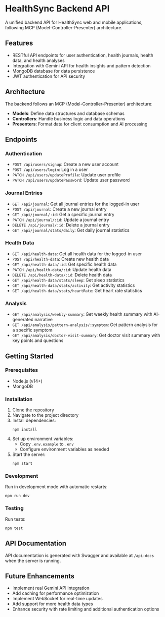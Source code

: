 # HealthSync Backend API

A unified backend API for HealthSync web and mobile applications, following MCP (Model-Controller-Presenter) architecture.

## Features

- RESTful API endpoints for user authentication, health journals, health data, and health analyses
- Integration with Gemini API for health insights and pattern detection
- MongoDB database for data persistence
- JWT authentication for API security

## Architecture

The backend follows an MCP (Model-Controller-Presenter) architecture:

- **Models**: Define data structures and database schemas
- **Controllers**: Handle business logic and data operations
- **Presenters**: Format data for client consumption and AI processing

## Endpoints

### Authentication
- `POST /api/users/signup`: Create a new user account
- `POST /api/users/login`: Log in a user
- `PATCH /api/users/updateProfile`: Update user profile
- `PATCH /api/users/updatePassword`: Update user password

### Journal Entries
- `GET /api/journal`: Get all journal entries for the logged-in user
- `POST /api/journal`: Create a new journal entry
- `GET /api/journal/:id`: Get a specific journal entry
- `PATCH /api/journal/:id`: Update a journal entry
- `DELETE /api/journal/:id`: Delete a journal entry
- `GET /api/journal/stats/daily`: Get daily journal statistics

### Health Data
- `GET /api/health-data`: Get all health data for the logged-in user
- `POST /api/health-data`: Create new health data
- `GET /api/health-data/:id`: Get specific health data
- `PATCH /api/health-data/:id`: Update health data
- `DELETE /api/health-data/:id`: Delete health data
- `GET /api/health-data/stats/sleep`: Get sleep statistics
- `GET /api/health-data/stats/activity`: Get activity statistics
- `GET /api/health-data/stats/heartRate`: Get heart rate statistics

### Analysis
- `GET /api/analysis/weekly-summary`: Get weekly health summary with AI-generated narrative
- `GET /api/analysis/pattern-analysis/:symptom`: Get pattern analysis for a specific symptom
- `GET /api/analysis/doctor-visit-summary`: Get doctor visit summary with key points and questions

## Getting Started

### Prerequisites

- Node.js (v14+)
- MongoDB

### Installation

1. Clone the repository
2. Navigate to the project directory
3. Install dependencies:
   ```
   npm install
   ```
4. Set up environment variables:
   - Copy `.env.example` to `.env`
   - Configure environment variables as needed
5. Start the server:
   ```
   npm start
   ```
   
### Development

Run in development mode with automatic restarts:
```
npm run dev
```

### Testing

Run tests:
```
npm test
```

## API Documentation

API documentation is generated with Swagger and available at `/api-docs` when the server is running.

## Future Enhancements

- Implement real Gemini API integration
- Add caching for performance optimization
- Implement WebSocket for real-time updates
- Add support for more health data types
- Enhance security with rate limiting and additional authentication options
